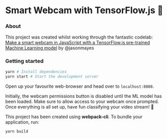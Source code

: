 # Smart Webcam with TensorFlow.js 📸

### About

This project was created whilst working through the fantastic codelab: [Make a smart webcam in JavaScript with a TensorFlow.js pre-trained Machine Learning model](https://codelabs.developers.google.com/codelabs/tensorflowjs-object-detection) by @jasonmayes

### Getting started

```bash
yarn # Install dependencies
yarn start # Start the development server
```

Open up your favourite web-browser and head over to `localhost:8080`.

Initially, the webcam permissions button is disabled until the ML model has been loaded. Make sure to allow access to your webcam once prompted. Once everything is all set up, have fun classifying your video stream! 🚀

This project has been created using **webpack-cli**. To bundle your application, run:

```
yarn build
```
